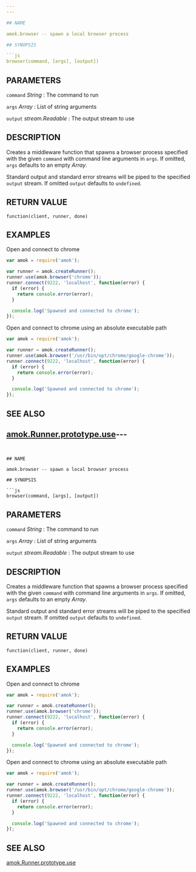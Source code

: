 ```yaml
---
---

## NAME

amok.browser -- spawn a local browser process

## SYNOPSIS

```js
browser(command, [args], [output])
```

## PARAMETERS

`command` *String*
:   The command to run

`args` *Array*
:   List of string arguments

`output` *stream.Readable*
:   The output stream to use

## DESCRIPTION

Creates a middleware function that spawns a browser process specified with the given
`command` with command line arguments in `args`. If omitted, `args` defaults to an
empty *Array*.

Standard output and standard error streams will be piped to the specified `output` stream.
If omitted `output` defaults to `undefined`.

## RETURN VALUE

`function(client, runner, done)`

## EXAMPLES

Open and connect to chrome

```js
var amok = require('amok');

var runner = amok.createRunner();
runner.use(amok.browser('chrome'));
runner.connect(9222, 'localhost', function(error) {
  if (error) {
    return console.error(error);
  }

  console.log('Spawned and connected to chrome');
});
```

Open and connect to chrome using an absolute executable path

```js
var amok = require('amok');

var runner = amok.createRunner();
runner.use(amok.browser('/usr/bin/opt/chrome/google-chrome'));
runner.connect(9222, 'localhost', function(error) {
  if (error) {
    return console.error(error);
  }

  console.log('Spawned and connected to chrome');
});
```

## SEE ALSO

[amok.Runner.prototype.use](amok.Runner.prototype.use.3.md)---
---
```


## NAME

amok.browser -- spawn a local browser process

## SYNOPSIS

```js
browser(command, [args], [output])
```

## PARAMETERS

`command` *String*
:   The command to run

`args` *Array*
:   List of string arguments

`output` *stream.Readable*
:   The output stream to use

## DESCRIPTION

Creates a middleware function that spawns a browser process specified with the given
`command` with command line arguments in `args`. If omitted, `args` defaults to an
empty *Array*.

Standard output and standard error streams will be piped to the specified `output` stream.
If omitted `output` defaults to `undefined`.

## RETURN VALUE

`function(client, runner, done)`

## EXAMPLES

Open and connect to chrome

```js
var amok = require('amok');

var runner = amok.createRunner();
runner.use(amok.browser('chrome'));
runner.connect(9222, 'localhost', function(error) {
  if (error) {
    return console.error(error);
  }

  console.log('Spawned and connected to chrome');
});
```

Open and connect to chrome using an absolute executable path

```js
var amok = require('amok');

var runner = amok.createRunner();
runner.use(amok.browser('/usr/bin/opt/chrome/google-chrome'));
runner.connect(9222, 'localhost', function(error) {
  if (error) {
    return console.error(error);
  }

  console.log('Spawned and connected to chrome');
});
```

## SEE ALSO

[amok.Runner.prototype.use](amok.Runner.prototype.use.3.md)